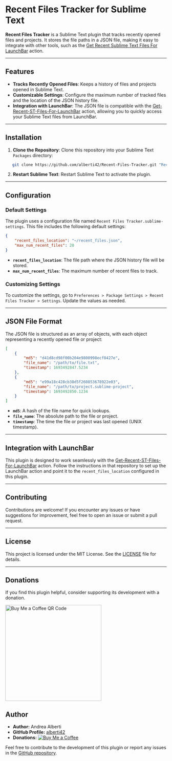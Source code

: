# Recent Files Tracker for Sublime Text

**Recent Files Tracker** is a Sublime Text plugin that tracks recently opened files and projects. It stores the file paths in a JSON file, making it easy to integrate with other tools, such as the [Get Recent Sublime Text Files For LaunchBar](https://github.com/alberti42/Get-Recent-ST-Files-For-LaunchBar) action.

---

## Features

- **Tracks Recently Opened Files**: Keeps a history of files and projects opened in Sublime Text.
- **Customizable Settings**: Configure the maximum number of tracked files and the location of the JSON history file.
- **Integration with LaunchBar**: The JSON file is compatible with the [Get-Recent-ST-Files-For-LaunchBar](https://github.com/alberti42/Get-Recent-ST-Files-For-LaunchBar) action, allowing you to quickly access your Sublime Text files from LaunchBar.

---

## Installation

1. **Clone the Repository**:
   Clone this repository into your Sublime Text `Packages` directory:

```bash
   git clone https://github.com/alberti42/Recent-Files-Tracker.git "Recent Files Tracker"
```

2. **Restart Sublime Text**:
   Restart Sublime Text to activate the plugin.

---

## Configuration

### Default Settings

The plugin uses a configuration file named `Recent Files Tracker.sublime-settings`. This file includes the following default settings:

```json
{
    "recent_files_location": "~/recent_files.json",
    "max_num_recent_files": 20
}
```

- **`recent_files_location`**: The file path where the JSON history file will be stored.
- **`max_num_recent_files`**: The maximum number of recent files to track.

### Customizing Settings

To customize the settings, go to `Preferences > Package Settings > Recent Files Tracker > Settings`. Update the values as needed.

---

## JSON File Format

The JSON file is structured as an array of objects, with each object representing a recently opened file or project:

```json
[
    {
        "md5": "d41d8cd98f00b204e9800998ecf8427e",
        "file_name": "/path/to/file.txt",
        "timestamp": 1693492847.5234
    },
    {
        "md5": "e99a18c428cb38d5f260853678922e03",
        "file_name": "/path/to/project.sublime-project",
        "timestamp": 1693492850.1234
    }
]
```

- **`md5`**: A hash of the file name for quick lookups.
- **`file_name`**: The absolute path to the file or project.
- **`timestamp`**: The time the file or project was last opened (UNIX timestamp).

---

## Integration with LaunchBar

This plugin is designed to work seamlessly with the [Get-Recent-ST-Files-For-LaunchBar](https://github.com/alberti42/Get-Recent-ST-Files-For-LaunchBar) action. Follow the instructions in that repository to set up the LaunchBar action and point it to the `recent_files_location` configured in this plugin.

---

## Contributing

Contributions are welcome! If you encounter any issues or have suggestions for improvement, feel free to open an issue or submit a pull request.

---

## License

This project is licensed under the MIT License. See the [LICENSE](LICENSE) file for details.

---

## Donations

If you find this plugin helpful, consider supporting its development with a donation.

[<img src="Images/buy_me_coffee.png" width=300 alt="Buy Me a Coffee QR Code"/>](https://buymeacoffee.com/alberti)

## Author

- **Author:** Andrea Alberti
- **GitHub Profile:** [alberti42](https://github.com/alberti42)
- **Donations:** [![Buy Me a Coffee](https://img.shields.io/badge/Donate-Buy%20Me%20a%20Coffee-orange)](https://buymeacoffee.com/alberti)

Feel free to contribute to the development of this plugin or report any issues in the [GitHub repository](https://github.com/alberti42/obsidian-plugins-annotations/issues).
